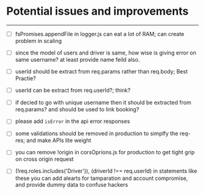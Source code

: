 # Potential issues and improvements

---

- [ ] fsPromises.appendFile in logger.js can eat a lot of RAM; can create problem in scaling
- [ ] since the model of users and driver is same, how wise is giving error on same username? at least provide name feild also.
- [ ] userId should be extract from req.params rather than req.body; Best Practie?
- [ ] userId can be extract from req.userId?; think?
- [ ] if decied to go with unique username then it should be extracted from req.params? and should be used to link booking?
- [ ] please add `isError` in the api error responses
- [ ] some validations should be removed in production to simplfy the req-res; and make APIs lite weight
- [ ] you can remove !origin in corsOprions.js for production to get tight grip on cross origin request

- [ ] (!req.roles.includes('Driver')), (driverId !== req.userId) in statements like these you can add alearts for tamparation and account compromise, and provide dummy data to confuse hackers

